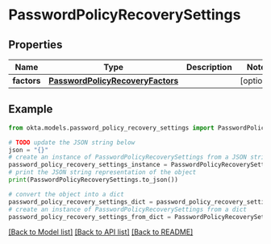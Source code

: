 # PasswordPolicyRecoverySettings


## Properties

Name | Type | Description | Notes
------------ | ------------- | ------------- | -------------
**factors** | [**PasswordPolicyRecoveryFactors**](PasswordPolicyRecoveryFactors.md) |  | [optional] 

## Example

```python
from okta.models.password_policy_recovery_settings import PasswordPolicyRecoverySettings

# TODO update the JSON string below
json = "{}"
# create an instance of PasswordPolicyRecoverySettings from a JSON string
password_policy_recovery_settings_instance = PasswordPolicyRecoverySettings.from_json(json)
# print the JSON string representation of the object
print(PasswordPolicyRecoverySettings.to_json())

# convert the object into a dict
password_policy_recovery_settings_dict = password_policy_recovery_settings_instance.to_dict()
# create an instance of PasswordPolicyRecoverySettings from a dict
password_policy_recovery_settings_from_dict = PasswordPolicyRecoverySettings.from_dict(password_policy_recovery_settings_dict)
```
[[Back to Model list]](../README.md#documentation-for-models) [[Back to API list]](../README.md#documentation-for-api-endpoints) [[Back to README]](../README.md)



